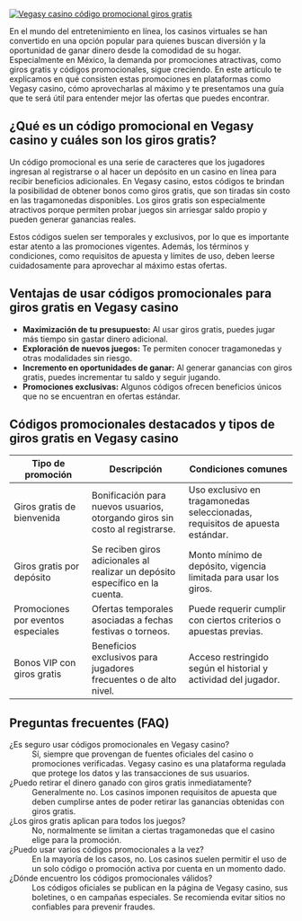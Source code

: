 [![Vegasy casino código promocional giros gratis](https://123-caf.pages.dev/gitsignup.png)](https://vrmoo.ru/Bt82HjjY)

<p>En el mundo del entretenimiento en línea, los casinos virtuales se han convertido en una opción popular para quienes buscan diversión y la oportunidad de ganar dinero desde la comodidad de su hogar. Especialmente en México, la demanda por promociones atractivas, como giros gratis y códigos promocionales, sigue creciendo. En este artículo te explicamos en qué consisten estas promociones en plataformas como Vegasy casino, cómo aprovecharlas al máximo y te presentamos una guía que te será útil para entender mejor las ofertas que puedes encontrar.</p>  <h2>¿Qué es un código promocional en Vegasy casino y cuáles son los giros gratis?</h2> <p>Un código promocional es una serie de caracteres que los jugadores ingresan al registrarse o al hacer un depósito en un casino en línea para recibir beneficios adicionales. En Vegasy casino, estos códigos te brindan la posibilidad de obtener bonos como giros gratis, que son tiradas sin costo en las tragamonedas disponibles. Los giros gratis son especialmente atractivos porque permiten probar juegos sin arriesgar saldo propio y pueden generar ganancias reales.</p>  <p>Estos códigos suelen ser temporales y exclusivos, por lo que es importante estar atento a las promociones vigentes. Además, los términos y condiciones, como requisitos de apuesta y límites de uso, deben leerse cuidadosamente para aprovechar al máximo estas ofertas.</p>  <h2>Ventajas de usar códigos promocionales para giros gratis en Vegasy casino</h2> <ul>   <li><strong>Maximización de tu presupuesto:</strong> Al usar giros gratis, puedes jugar más tiempo sin gastar dinero adicional.</li>   <li><strong>Exploración de nuevos juegos:</strong> Te permiten conocer tragamonedas y otras modalidades sin riesgo.</li>   <li><strong>Incremento en oportunidades de ganar:</strong> Al generar ganancias con giros gratis, puedes incrementar tu saldo y seguir jugando.</li>   <li><strong>Promociones exclusivas:</strong> Algunos códigos ofrecen beneficios únicos que no se encuentran en ofertas estándar.</li> </ul>  <h2>Códigos promocionales destacados y tipos de giros gratis en Vegasy casino</h2> <table>   <thead>     <tr>       <th>Tipo de promoción</th>       <th>Descripción</th>       <th>Condiciones comunes</th>     </tr>   </thead>   <tbody>     <tr>       <td>Giros gratis de bienvenida</td>       <td>Bonificación para nuevos usuarios, otorgando giros sin costo al registrarse.</td>       <td>Uso exclusivo en tragamonedas seleccionadas, requisitos de apuesta estándar.</td>     </tr>     <tr>       <td>Giros gratis por depósito</td>       <td>Se reciben giros adicionales al realizar un depósito específico en la cuenta.</td>       <td>Monto mínimo de depósito, vigencia limitada para usar los giros.</td>     </tr>     <tr>       <td>Promociones por eventos especiales</td>       <td>Ofertas temporales asociadas a fechas festivas o torneos.</td>       <td>Puede requerir cumplir con ciertos criterios o apuestas previas.</td>     </tr>     <tr>       <td>Bonos VIP con giros gratis</td>       <td>Beneficios exclusivos para jugadores frecuentes o de alto nivel.</td>       <td>Acceso restringido según el historial y actividad del jugador.</td>     </tr>   </tbody> </table>  <h2>Preguntas frecuentes (FAQ)</h2> <dl>   <dt>¿Es seguro usar códigos promocionales en Vegasy casino?</dt>   <dd>Sí, siempre que provengan de fuentes oficiales del casino o promociones verificadas. Vegasy casino es una plataforma regulada que protege los datos y las transacciones de sus usuarios.</dd>    <dt>¿Puedo retirar el dinero ganado con giros gratis inmediatamente?</dt>   <dd>Generalmente no. Los casinos imponen requisitos de apuesta que deben cumplirse antes de poder retirar las ganancias obtenidas con giros gratis.</dd>    <dt>¿Los giros gratis aplican para todos los juegos?</dt>   <dd>No, normalmente se limitan a ciertas tragamonedas que el casino elige para la promoción.</dd>    <dt>¿Puedo usar varios códigos promocionales a la vez?</dt>   <dd>En la mayoría de los casos, no. Los casinos suelen permitir el uso de un solo código o promoción activa por cuenta en un momento dado.</dd>    <dt>¿Dónde encuentro los códigos promocionales válidos?</dt>   <dd>Los códigos oficiales se publican en la página de Vegasy casino, sus boletines, o en campañas especiales. Se recomienda evitar sitios no confiables para prevenir fraudes.</dd> </dl>